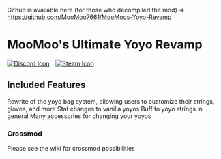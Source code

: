 ﻿Github is available here (for those who decompiled the mod) => https://github.com/MooMoo7661/MooMoos-Yoyo-Revamp

# MooMoo's Ultimate Yoyo Revamp

[![Discord Icon]][Discord]&emsp;[![Steam Icon]][Steam Workshop Link]&emsp;

## Included Features
Rewrite of the yoyo bag system, allowing users to customize their strings, gloves, and more
Stat changes to vanilla yoyos
Buff to yoyo strings in general
Many accessories for changing your yoyos

### Crossmod
Please see the wiki for crossmod possibilities

[Discord Icon]: https://img.shields.io/badge/Discord-MooMoo%20Mods-black.svg
[Discord]: https://discord.com/invite/G5cbT7tj9K
[Steam Icon]: https://img.shields.io/badge/Steam%20Workshop-0960b7.svg
[Steam Workshop Link]: https://steamcommunity.com/sharedfiles/filedetails/?id=2977808495
